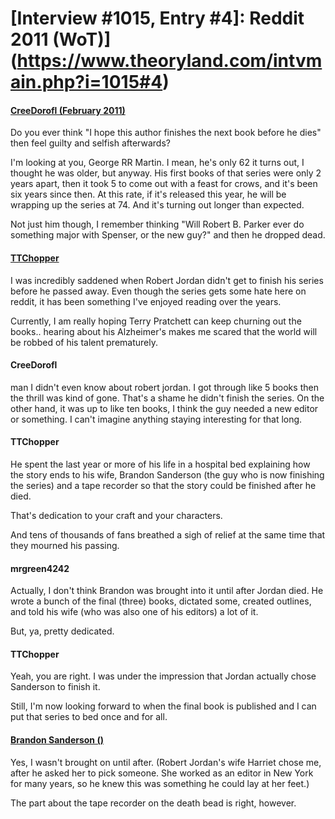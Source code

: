 # [Interview #1015, Entry #4]: Reddit 2011 (WoT)](https://www.theoryland.com/intvmain.php?i=1015#4)

#### [CreeDorofl (February 2011)](http://www.reddit.com/r/books/comments/fu1x7/do_you_ever_think_i_hope_this_author_finishes_the/)

Do you ever think "I hope this author finishes the next book before he dies" then feel guilty and selfish afterwards?

I'm looking at you, George RR Martin. I mean, he's only 62 it turns out, I thought he was older, but anyway. His first books of that series were only 2 years apart, then it took 5 to come out with a feast for crows, and it's been six years since then. At this rate, if it's released this year, he will be wrapping up the series at 74. And it's turning out longer than expected.

Not just him though, I remember thinking "Will Robert B. Parker ever do something major with Spenser, or the new guy?" and then he dropped dead.

#### [TTChopper](http://www.reddit.com/r/books/comments/fu1x7/do_you_ever_think_i_hope_this_author_finishes_the/c1iml3i)

I was incredibly saddened when Robert Jordan didn't get to finish his series before he passed away. Even though the series gets some hate here on reddit, it has been something I've enjoyed reading over the years.

Currently, I am really hoping Terry Pratchett can keep churning out the books.. hearing about his Alzheimer's makes me scared that the world will be robbed of his talent prematurely.

#### CreeDorofl

man I didn't even know about robert jordan. I got through like 5 books then the thrill was kind of gone. That's a shame he didn't finish the series. On the other hand, it was up to like ten books, I think the guy needed a new editor or something. I can't imagine anything staying interesting for that long.

#### TTChopper

He spent the last year or more of his life in a hospital bed explaining how the story ends to his wife, Brandon Sanderson (the guy who is now finishing the series) and a tape recorder so that the story could be finished after he died.

That's dedication to your craft and your characters.

And tens of thousands of fans breathed a sigh of relief at the same time that they mourned his passing.

#### mrgreen4242

Actually, I don't think Brandon was brought into it until after Jordan died. He wrote a bunch of the final (three) books, dictated some, created outlines, and told his wife (who was also one of his editors) a lot of it.

But, ya, pretty dedicated.

#### TTChopper

Yeah, you are right. I was under the impression that Jordan actually chose Sanderson to finish it.

Still, I'm now looking forward to when the final book is published and I can put that series to bed once and for all.

#### [Brandon Sanderson ()](http://www.reddit.com/r/books/comments/fu1x7/do_you_ever_think_i_hope_this_author_finishes_the/c1imub3)

Yes, I wasn't brought on until after. (Robert Jordan's wife Harriet chose me, after he asked her to pick someone. She worked as an editor in New York for many years, so he knew this was something he could lay at her feet.)

The part about the tape recorder on the death bead is right, however.

